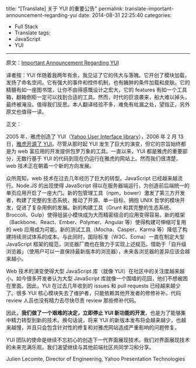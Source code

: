 title: "[Translate] 关于 YUI 的重要公告"
permalink: translate-important-announcement-regarding-yui
date: 2014-08-31 22:25:40
categories:
- Full Stack
- Translate
tags:
- JavaScript
- YUI
---

原文：[Important Announcement Regarding YUI](http://yahooeng.tumblr.com/post/96098168666/important-announcement-regarding-yui)

译者按：YUI 伴随着我两年有余，我见证了它的伟大与落魄。它开创了模块加载，发扬了命名空间。它有强大的事件和控件机制，也有臃肿的条件加载和皮肤。它的精髓有如一座图书馆，让你不由得感慨设计之宏大，它的 features 有如一个工具箱，翻箱倒柜一定可以找到合适的工具。然而，时代的巨浪袭来，船大难以掉头，最终被淹没。值得我们反思。本人翻译经验不多，难免有纰漏之处，望指正，另外原文也值得一读。

<!-- more -->

正文：

2005 年，雅虎创造了 YUI（[Yahoo User Interface library](http://yuilibrary.com/)），2006 年 2 月 13 日，[雅虎开源了 YUI](http://www.yuiblog.com/blog/2006/02/13/the-yahoo-user-interface-library/)。尽管从那时起 YUI 发生了巨大的演变，但它的宗旨始终都是为 web 富应用的开发提供包罗万象的工具。一直以来，YUI 都是雅虎的重要部分，无数行基于 YUI 的代码到现在仍运行在雅虎的网站上。然而我们很清楚，web 技术正在朝着一个新的方向发展。

众所周知，web 技术在过去几年经历了巨大的转型。JavaScript 已经越来越流行。Node.JS 的出现使得 JavaScript 得以在服务器端运行，为创造前后端统一的单页应用开启了一座大门。新的包管理工具（npm，bower）激发了第三方开发者，构建了完整的生态系统，推动了开源、单一目标、拥抱 UNIX 哲学的模块开发，促进了复杂用例的发展。新的构建工具（Grunt 和其完整的生态系统、Broccoli、Gulp）使得组装小模块成为大而精密结合的应用变得容易。新的框架（Backbone、React、Ember、Polymer、Angular 等）使得构建可伸缩可复用的 web 应用成为可能。新的测试工具（Mocha、Casper、Karma 等）降低了构建持续测试体系的成本。与此同时，国际标准（W3C、Ecma）一直在制定大型 JavaScript 框架的规范，浏览器厂商也在致力于实现上述规范。借助于「自升级浏览器」（使用户可以一直保持最新版本的浏览器），未来各浏览器的差异应该会越来越小。

Web 技术的演变使得大型 JavaScript 库（就像 YUI）在社区中的关注度越来越小。如今很多开发者认为大型 JavaScript 库就像一个围墙的花园，他们不想被困在里面。因此，YUI 在过去几年收到的 issues 和 pull requests 已经越来越少了。很多 YUI 核心模块失去了维护者，只能依赖其他开发者的修修补补。代码 review 人员也没有精力去尽快尽责 review 那些修补代码。

因此，**我们做了一个艰难的决定，立即停止 YUI 新功能的开发**，也是为了能够集中精力转型到新的技术。换句话说，将来 YUI 的新版本发布将会越来越少，也越来越慢，并且只会包含针对性的修复和对雅虎网站造成严重影响的问题修复。

YUI 团队的使命是继续不忘初心的创造下一代界面展现技术。我们对界面展现技术的未来充满乐观。我们渴望继续与其他前端社区共同学习和分享。

Julien Lecomte, Director of Engineering, Yahoo Presentation Technologies
